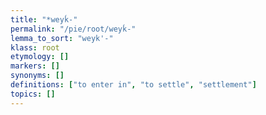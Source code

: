 ```yaml
---
title: "*weyḱ-"
permalink: "/pie/root/weyḱ-"
lemma_to_sort: "weyk'-"
klass: root
etymology: []
markers: []
synonyms: []
definitions: ["to enter in", "to settle", "settlement"]
topics: []
---
```

